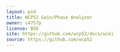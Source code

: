 ```yaml
---
layout: pid
title: WCP52 Gain/Phase Analyzer
owner: c4757p
license: BSD
site: https://github.com/wcp52/docs/wiki
source: https://github.com/wcp52
---
```


